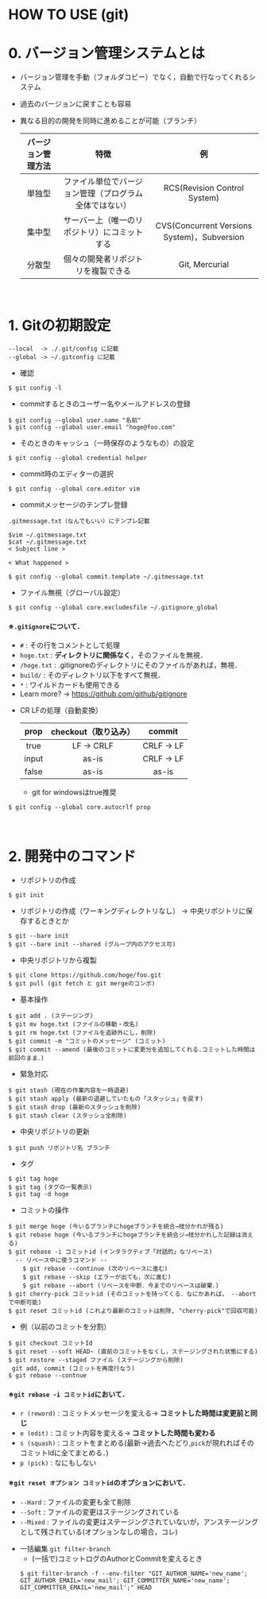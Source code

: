 #  **HOW TO USE (git)**

# 0. バージョン管理システムとは
* バージョン管理を手動（フォルダコピー）でなく，自動で行なってくれるシステム
* 過去のバージョンに戻すことも容易
* 異なる目的の開発を同時に進めることが可能（ブランチ）

  | バージョン管理方法 | 特徴 | 例 |
  | :-: | :-: | :-: |
  | 単独型 |ファイル単位でバージョン管理（プログラム全体ではない）| RCS(Revision Control System) |
  | 集中型 |サーバー上（唯一のリポジトリ）にコミットする |CVS(Concurrent Versions System)，Subversion |
  | 分散型 |個々の開発者リポジトリを複製できる |Git, Mercurial |
<br/>

# 1. Gitの初期設定
```
--local  -> ./.git/config に記載
--global -> ~/.gitconfig に記載
```

* 確認
```
$ git config -l
```

* commitするときのユーザー名やメールアドレスの登録
```
$ git config --global user.name "名前"
$ git config --glabal user.email "hoge@foo.com"
```

* そのときのキャッシュ（一時保存のようなもの）の設定
```
$ git config --global credential helper
```

* commit時のエディターの選択
```
$ git config --global core.editor vim
```

* commitメッセージのテンプレ登録
```
.gitmessage.txt（なんでもいい）にテンプレ記載

$vim ~/.gitmessage.txt
$cat ~/.gitmessage.txt
< Subject line >

< What happened >

$ git config --global commit.template ~/.gitmessage.txt
```

* ファイル無視（グローバル設定）
```
$ git config --global core.excludesfile ~/.gitignore_global
```

#### ※`.gitignore`について．
  - `#` : その行をコメントとして処理
  - `hoge.txt` : <b>ディレクトリに関係なく</b>，そのファイルを無視．
  - `/hoge.txt` : .gitignoreのディレクトリにそのファイルがあれば，無視．
  - `build/` : そのディレクトリ以下をすべて無視．
  - `*` : ワイルドカードも使用できる
  - Learn more? → https://github.com/github/gitignore

* CR LFの処理（自動変換）

  | prop | checkout（取り込み） | commit
  | :-: | :-: | :-: |
  | true | LF -> CRLF | CRLF -> LF|
  | input | as-is |  CRLF -> LF|
  | false | as-is | as-is|

  * git for windowsはtrue推奨

```
$ git config --global core.autocrlf prop
```
<br/>

# 2. 開発中のコマンド

* リポジトリの作成
```
$ git init
```

* リポジトリの作成（ワーキングディレクトリなし）
-> 中央リポジトリに保存するときとか
```
$ git --bare init
$ git --bare init --shared (グループ内のアクセス可)
```

* 中央リポジトリから複製
```
$ git clone https://github.com/hoge/foo.git
$ git pull (git fetch と git mergeのコンボ)
```

* 基本操作
```
$ git add . (ステージング)
$ git mv hoge.txt (ファイルの移動・改名)
$ git rm hoge.txt (ファイルを追跡外にし，削除)
$ git commit -m "コミットのメッセージ" (コミット)
$ git commit --amend (最後のコミットに変更分を追加してくれる.コミットした時間は前回のまま．)
```

* 緊急対応
```
$ git stash (現在の作業内容を一時退避)
$ git stash apply (最新の退避していたもの「スタッシュ」を戻す)
$ git stash drop (最新のスタッシュを削除)
$ git stash clear (スタッシュ全削除)
```

* 中央リポジトリの更新
```
$ git push リポジトリ名 ブランチ
```

* タグ
```
$ git tag hoge
$ git tag (タグの一覧表示)
$ git tag -d hoge
```

* コミットの操作
```
$ git merge hoge (今いるブランチにhogeブランチを統合→枝分かれが残る)
$ git rebase hoge (今いるブランチにhogeブランチを統合ジ→枝分かれした記録は消える)
$ git rebase -i コミットid (インタラクティブ「対話的」なリベース)
  -- リベース中に使うコマンド --
    $ git rebase --continue (次のリベースに進む)
    $ git rebase --skip (エラーが出ても，次に進む)
    $ git rebase --abort (リベースを中断．今までのリベースは破棄．)
$ git cherry-pick コミットid (そのコミットを持ってくる．なにかあれば， --abortで中断可能)
$ git reset コミットid (これより最新のコミットは削除, "cherry-pick"で回収可能)
```
  - 例（以前のコミットを分割）
  ```
  $ git checkout コミットId
  $ git reset --soft HEAD~ (直前のコミットをなくし，ステージングされた状態にする)
  $ git restore --staged ファイル (ステージングから削除)
   git add, commit (コミットを再度行なう)
  $ git rebase --contnue
  ```

#### ※`git rebase -i コミットid`において．
  - `r (reword)` : コミットメッセージを変える→<b> コミットした時間は変更前と同じ</b>
  - `e (edit)` : コミット内容を変える→<b> コミットした時間も変わる</b>
  - `s (squash)` : コミットをまとめる(最新→過去へたどり,`pick`が現れればそのコミットIdに全てまとめる．)
  - `p (pick)` : なにもしない

#### ※`git reset オプション コミットid`のオプションにおいて．
  - `--Hard` : ファイルの変更も全て削除
  - `--Soft` : ファイルの変更はステージングされている
  - `--Mixed` : ファイルの変更はステージングされていないが，アンステージングとして残されている(オプションなしの場合，コレ)

* 一括編集 `git filter-branch`
  - (一括で)コミットログのAuthorとCommitを変えるとき
  ```
  $ git filter-branch -f --env-filter "GIT_AUTHOR_NAME='new_name'; GIT_AUTHOR_EMAIL='new_mail'; GIT_COMMITTER_NAME='new_name'; GIT_COMMITTER_EMAIL='new_mail';" HEAD
  ```
